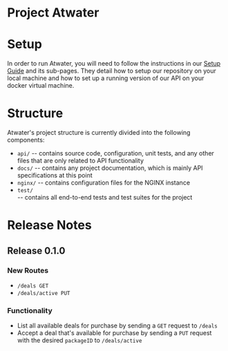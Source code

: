 # Project Atwater

# Setup
In order to run Atwater, you will need to follow the instructions in our [Setup Guide](http://confluence.indexexchange.com/display/ATW/Setup) and its sub-pages.
They detail how to setup our repository on your local machine and how to set up a running version of our API on your docker virtual machine.

# Structure
Atwater's project structure is currently divided into the following components:
- `api/`
-- contains source code, configuration, unit tests, and any other files that are only related to API functionality
- `docs/`
-- contains any project documentation, which is mainly API specifications at this point
- `nginx/`
-- contains configuration files for the NGINX instance
- `test/`  
-- contains all end-to-end tests and test suites for the project

# Release Notes
## Release 0.1.0
### New Routes
- `/deals GET`
- `/deals/active PUT`

### Functionality
- List all available deals for purchase by sending a `GET` request to `/deals`
- Accept a deal that's available for purchase by sending a `PUT` request with the desired `packageID` to `/deals/active`
